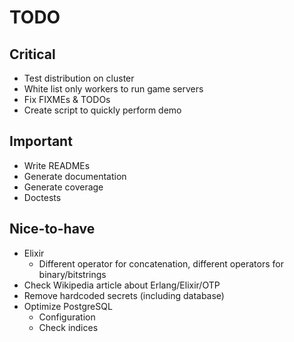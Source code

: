 # TODO

## Critical

* Test distribution on cluster
* White list only workers to run game servers
* Fix FIXMEs & TODOs
* Create script to quickly perform demo

## Important

* Write READMEs
* Generate documentation
* Generate coverage
* Doctests

## Nice-to-have

* Elixir
  * Different operator for concatenation, different operators for binary/bitstrings
* Check Wikipedia article about Erlang/Elixir/OTP
* Remove hardcoded secrets (including database)
* Optimize PostgreSQL
  * Configuration
  * Check indices